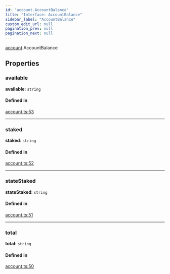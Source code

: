 ```yaml
---
id: "account.AccountBalance"
title: "Interface: AccountBalance"
sidebar_label: "AccountBalance"
custom_edit_url: null
pagination_prev: null
pagination_next: null
---
```


[account](../modules/account.md).AccountBalance

## Properties

### available

 **available**: `string`

#### Defined in

[account.ts:53](https://github.com/near/near-api-js/blob/a0c9a104/packages/near-api-js/src/account.ts#L53)

___

### staked

 **staked**: `string`

#### Defined in

[account.ts:52](https://github.com/near/near-api-js/blob/a0c9a104/packages/near-api-js/src/account.ts#L52)

___

### stateStaked

 **stateStaked**: `string`

#### Defined in

[account.ts:51](https://github.com/near/near-api-js/blob/a0c9a104/packages/near-api-js/src/account.ts#L51)

___

### total

 **total**: `string`

#### Defined in

[account.ts:50](https://github.com/near/near-api-js/blob/a0c9a104/packages/near-api-js/src/account.ts#L50)

